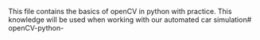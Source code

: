 This file contains the basics of openCV in python with practice.
This knowledge will be used when working with our automated car simulation# openCV-python-
